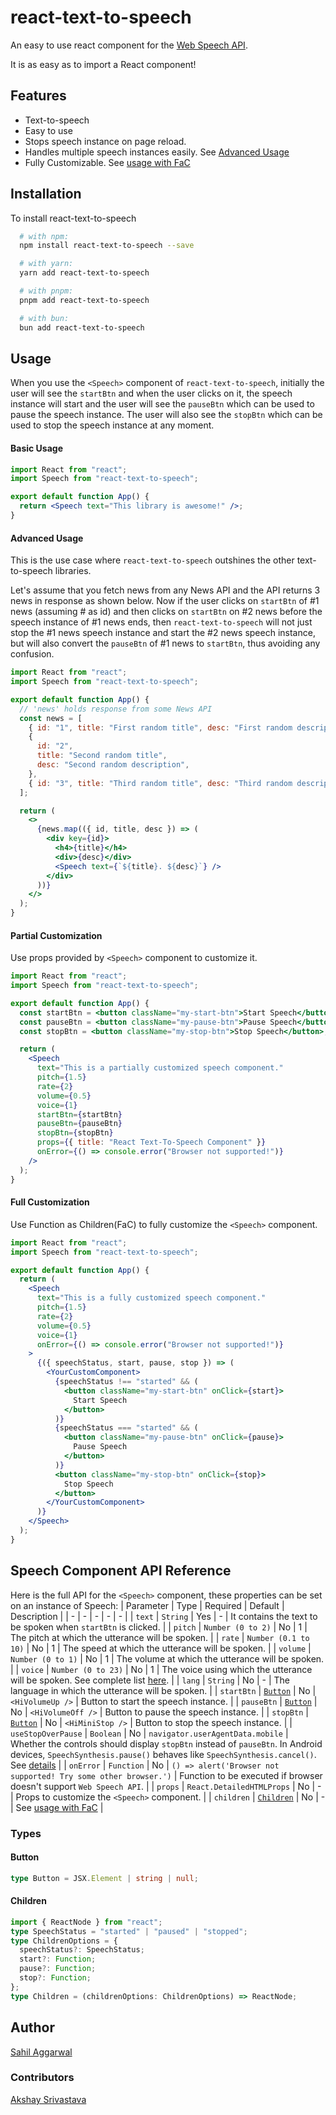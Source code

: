 # react-text-to-speech

An easy to use react component for the [Web Speech API](https://developer.mozilla.org/en-US/docs/Web/API/Web_Speech_API).

It is as easy as to import a React component!

## Features

- Text-to-speech
- Easy to use
- Stops speech instance on page reload.
- Handles multiple speech instances easily. See [Advanced Usage](#advanced-usage)
- Fully Customizable. See [usage with FaC](#full-customization)

## Installation

To install react-text-to-speech

```bash
  # with npm:
  npm install react-text-to-speech --save

  # with yarn:
  yarn add react-text-to-speech

  # with pnpm:
  pnpm add react-text-to-speech

  # with bun:
  bun add react-text-to-speech
```

## Usage

When you use the `<Speech>` component of `react-text-to-speech`, initially the user will see the `startBtn` and when the user clicks on it, the speech instance will start and the user will see the `pauseBtn` which can be used to pause the speech instance. The user will also see the `stopBtn` which can be used to stop the speech instance at any moment.

#### Basic Usage

```jsx
import React from "react";
import Speech from "react-text-to-speech";

export default function App() {
  return <Speech text="This library is awesome!" />;
}
```

#### Advanced Usage

This is the use case where `react-text-to-speech` outshines the other text-to-speech libraries.

Let's assume that you fetch news from any News API and the API returns 3 news in response as shown below. Now if the user clicks on `startBtn` of #1 news (assuming # as id) and then clicks on `startBtn` on #2 news before the speech instance of #1 news ends, then `react-text-to-speech` will not just stop the #1 news speech instance and start the #2 news speech instance, but will also convert the `pauseBtn` of #1 news to `startBtn`, thus avoiding any confusion.

```jsx
import React from "react";
import Speech from "react-text-to-speech";

export default function App() {
  // 'news' holds response from some News API
  const news = [
    { id: "1", title: "First random title", desc: "First random description" },
    {
      id: "2",
      title: "Second random title",
      desc: "Second random description",
    },
    { id: "3", title: "Third random title", desc: "Third random description" },
  ];

  return (
    <>
      {news.map(({ id, title, desc }) => (
        <div key={id}>
          <h4>{title}</h4>
          <div>{desc}</div>
          <Speech text={`${title}. ${desc}`} />
        </div>
      ))}
    </>
  );
}
```

#### Partial Customization

Use props provided by `<Speech>` component to customize it.

```jsx
import React from "react";
import Speech from "react-text-to-speech";

export default function App() {
  const startBtn = <button className="my-start-btn">Start Speech</button>;
  const pauseBtn = <button className="my-pause-btn">Pause Speech</button>;
  const stopBtn = <button className="my-stop-btn">Stop Speech</button>;

  return (
    <Speech
      text="This is a partially customized speech component."
      pitch={1.5}
      rate={2}
      volume={0.5}
      voice={1}
      startBtn={startBtn}
      pauseBtn={pauseBtn}
      stopBtn={stopBtn}
      props={{ title: "React Text-To-Speech Component" }}
      onError={() => console.error("Browser not supported!")}
    />
  );
}
```

#### Full Customization

Use Function as Children(FaC) to fully customize the `<Speech>` component.

```jsx
import React from "react";
import Speech from "react-text-to-speech";

export default function App() {
  return (
    <Speech
      text="This is a fully customized speech component."
      pitch={1.5}
      rate={2}
      volume={0.5}
      voice={1}
      onError={() => console.error("Browser not supported!")}
    >
      {({ speechStatus, start, pause, stop }) => (
        <YourCustomComponent>
          {speechStatus !== "started" && (
            <button className="my-start-btn" onClick={start}>
              Start Speech
            </button>
          )}
          {speechStatus === "started" && (
            <button className="my-pause-btn" onClick={pause}>
              Pause Speech
            </button>
          )}
          <button className="my-stop-btn" onClick={stop}>
            Stop Speech
          </button>
        </YourCustomComponent>
      )}
    </Speech>
  );
}
```

## Speech Component API Reference

Here is the full API for the `<Speech>` component, these properties can be set on an instance of Speech:
| Parameter | Type | Required | Default | Description |
| - | - | - | - | - |
| `text` | `String` | Yes | - | It contains the text to be spoken when `startBtn` is clicked. |
| `pitch` | `Number (0 to 2)` | No | 1 | The pitch at which the utterance will be spoken. |
| `rate` | `Number (0.1 to 10)` | No | 1 | The speed at which the utterance will be spoken. |
| `volume` | `Number (0 to 1)` | No | 1 | The volume at which the utterance will be spoken. |
| `voice` | `Number (0 to 23)` | No | 1 | The voice using which the utterance will be spoken. See complete list [here](https://developer.mozilla.org/en-US/docs/Web/API/SpeechSynthesis/getVoices). |
| `lang` | `String` | No | - | The language in which the utterance will be spoken. |
| `startBtn` | [`Button`](#button) | No | `<HiVolumeUp />` | Button to start the speech instance. |
| `pauseBtn` | [`Button`](#button) | No | `<HiVolumeOff />` | Button to pause the speech instance. |
| `stopBtn` | [`Button`](#button) | No | `<HiMiniStop />` | Button to stop the speech instance. |
| `useStopOverPause` | `Boolean` | No | `navigator.userAgentData.mobile` | Whether the controls should display `stopBtn` instead of `pauseBtn`. In Android devices, `SpeechSynthesis.pause()` behaves like `SpeechSynthesis.cancel()`. See [details](https://developer.mozilla.org/en-US/docs/Web/API/SpeechSynthesis/pause) |
| `onError` | `Function` | No | `() => alert('Browser not supported! Try some other browser.')` | Function to be executed if browser doesn't support `Web Speech API`. |
| `props` | `React.DetailedHTMLProps` | No | - | Props to customize the `<Speech>` component. |
| `children` | [`Children`](#children) | No | - | See [usage with FaC](#full-customization) |

### Types

#### Button

```typescript
type Button = JSX.Element | string | null;
```

#### Children

```typescript
import { ReactNode } from "react";
type SpeechStatus = "started" | "paused" | "stopped";
type ChildrenOptions = {
  speechStatus?: SpeechStatus;
  start?: Function;
  pause?: Function;
  stop?: Function;
};
type Children = (childrenOptions: ChildrenOptions) => ReactNode;
```

## Author

[Sahil Aggarwal](https://www.github.com/SahilAggarwal2004)

### Contributors

[Akshay Srivastava](https://github.com/akshaypx)
